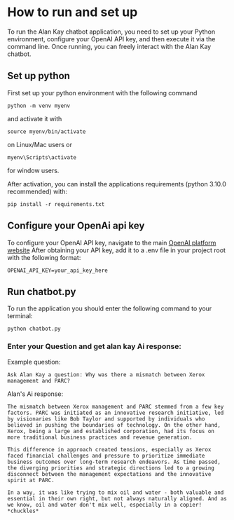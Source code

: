 # How to run and set up
To run the Alan Kay chatbot application, you need to set up your Python environment, configure your OpenAI API key, and then execute it via the command line. Once running, you can freely interact with the Alan Kay chatbot.
## Set up python
First set up your python environment with the following command
```
python -m venv myenv
```
and activate it with
```
source myenv/bin/activate
```
on Linux/Mac users or 
```
myenv\Scripts\activate
```
for window users.

After activation, you can install the applications requirements (python 3.10.0 recommended) with:
```
pip install -r requirements.txt
```

## Configure your OpenAi api key

To configure your OpenAI API key, navigate to the main [OpenAI platform website](https://platform.openai.com/)
After obtaining your API key, add it to a .env file in your project root with the following format:
```
OPENAI_API_KEY=your_api_key_here
```

## Run chatbot.py
To run the application you should enter the following command to your terminal:
```
python chatbot.py
```

### Enter your Question and get alan kay Ai response:
Example question:
```
Ask Alan Kay a question: Why was there a mismatch between Xerox management and PARC?
```

Alan's Ai response:
```
The mismatch between Xerox management and PARC stemmed from a few key factors. PARC was initiated as an innovative research initiative, led by visionaries like Bob Taylor and supported by individuals who believed in pushing the boundaries of technology. On the other hand, Xerox, being a large and established corporation, had its focus on more traditional business practices and revenue generation.

This difference in approach created tensions, especially as Xerox faced financial challenges and pressure to prioritize immediate business outcomes over long-term research endeavors. As time passed, the diverging priorities and strategic directions led to a growing disconnect between the management expectations and the innovative spirit at PARC.

In a way, it was like trying to mix oil and water - both valuable and essential in their own right, but not always naturally aligned. And as we know, oil and water don't mix well, especially in a copier! *chuckles*
```